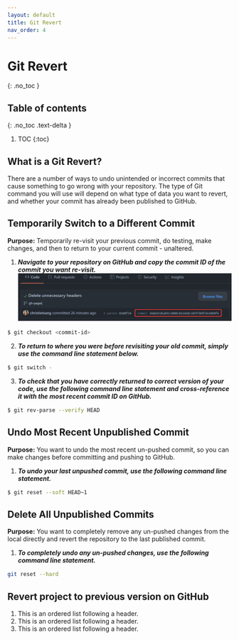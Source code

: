 ```yaml
---
layout: default
title: Git Revert
nav_order: 4
---
```


# Git Revert
{: .no_toc }

## Table of contents
{: .no_toc .text-delta }

1. TOC
{:toc}

## What is a Git Revert?

There are a number of ways to undo unintended or incorrect commits that cause something to go wrong
with your repository. The type of Git command you will use will depend on what type of data you want
to revert, and whether your commit has already been published to GitHub.

## Temporarily Switch to a Different Commit

**Purpose:** Temporarily re-visit your previous commit, do testing, make changes, and then to return
to your current commit - unaltered.

1. ***Navigate to your repository on GitHub and copy the commit ID of the commit you want
   re-visit.***
![revert1.png](revert1.png)
```bash
$ git checkout <commit-id>
```





2. ***To return to where you were before revisiting your old commit, simply use the command line
   statement below.***

```bash
$ git switch -
```

3. ***To check that you have correctly returned to correct version of your code, use the following
   command line statement and cross-reference it with the most recent commit ID on GitHub.***

```bash
$ git rev-parse --verify HEAD
```

## Undo Most Recent Unpublished Commit

**Purpose:** You want to undo the most recent un-pushed commit, so you can make changes before 
committing and pushing to GitHub.

1. ***To undo your last unpushed commit, use the following command line statement.***

```bash
$ git reset --soft HEAD~1
```

## Delete All Unpublished Commits
**Purpose:** You want to completely remove any un-pushed changes from the local directly and 
revert the repository to the last published commit.

1. ***To completely undo any un-pushed changes, use the following command line statement.***

```bash
git reset --hard
```


## Revert project to previous version on GitHub

1. This is an ordered list following a header.
2. This is an ordered list following a header.
3. This is an ordered list following a header.




